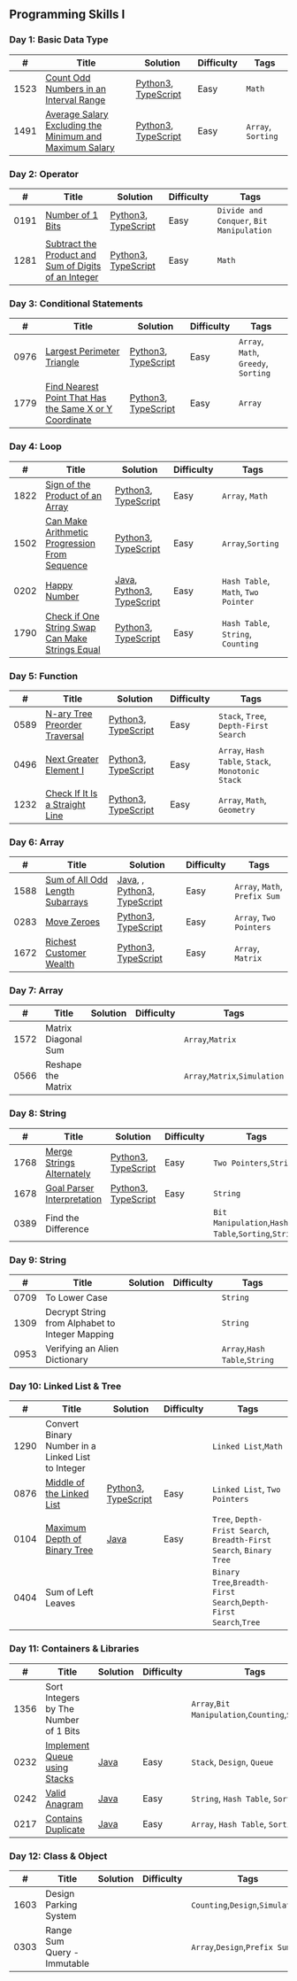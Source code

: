 ## Programming Skills I

### Day 1: Basic Data Type

| #    | Title                                                                                                                                                         | Solution                                                                                                                                                                          | Difficulty | Tags               |
| ---- | ------------------------------------------------------------------------------------------------------------------------------------------------------------- | --------------------------------------------------------------------------------------------------------------------------------------------------------------------------------- | ---------- | ------------------ |
| 1523 | [Count Odd Numbers in an Interval Range](https://leetcode.com/problems/count-odd-numbers-in-an-interval-range/)                                               | [Python3](../Math/Python/_1523_CountOddNumbersinanIntervalRange.py), [TypeScript](../Math/TypeScript/_1523_CountOddNumbersinanIntervalRange.ts)                                   | Easy       | `Math`             |
| 1491 | [Average Salary Excluding the Minimum and Maximum Salary](https://leetcode.com/problems/average-salary-excluding-the-minimum-and-maximum-salary/description/) | [Python3](../Array/Python/_1491_AverageSalaryExcludingtheMinimumandMaximumSalary.py), [TypeScript](../Array/TypeScript/_1491_AverageSalaryExcludingtheMinimumandMaximumSalary.ts) | Easy       | `Array`, `Sorting` |

### Day 2: Operator

| #    | Title                                                                                                                                                  | Solution                                                                                                                                                              | Difficulty | Tags                                     |
| ---- | ------------------------------------------------------------------------------------------------------------------------------------------------------ | --------------------------------------------------------------------------------------------------------------------------------------------------------------------- | ---------- | ---------------------------------------- |
| 0191 | [Number of 1 Bits](https://leetcode.com/problems/number-of-1-bits/description/)                                                                        | [Python3](../BitManipulation/Python/_0191_Numberof1Bits.py), [TypeScript](../BitManipulation/TypeScript/_0191_Numberof1Bits.ts)                                       | Easy       | `Divide and Conquer`, `Bit Manipulation` |
| 1281 | [Subtract the Product and Sum of Digits of an Integer](https://leetcode.com/problems/subtract-the-product-and-sum-of-digits-of-an-integer/description) | [Python3](../Math/Python/_1281_SubtracttheProductandSumofDigitsofanInteger.py), [TypeScript](../Math/TypeScript/_1281_SubtracttheProductandSumofDigitsofanInteger.ts) | Easy       | `Math`                                   |

### Day 3: Conditional Statements

| #    | Title                                                                                                                                                       | Solution                                                                                                                                                                  | Difficulty | Tags                                 |
| ---- | ----------------------------------------------------------------------------------------------------------------------------------------------------------- | ------------------------------------------------------------------------------------------------------------------------------------------------------------------------- | ---------- | ------------------------------------ |
| 0976 | [Largest Perimeter Triangle](https://leetcode.com/problems/largest-perimeter-triangle/description/)                                                         | [Python3](../Array/Python/_0976_LargestPerimeterTriangle.py), [TypeScript](../Array/TypeScript/_0976_LargestPerimeterTriangle.ts)                                         | Easy       | `Array`, `Math`, `Greedy`, `Sorting` |
| 1779 | [Find Nearest Point That Has the Same X or Y Coordinate](https://leetcode.com/problems/find-nearest-point-that-has-the-same-x-or-y-coordinate/description/) | [Python3](../Array/Python/_1779_FindNearestPointThatHastheSameXorYCoordinate.py), [TypeScript](../Array/TypeScript/_1779_FindNearestPointThatHastheSameXorYCoordinate.ts) | Easy       | `Array`                              |

### Day 4: Loop

| #    | Title                                                                                                                            | Solution                                                                                                                                                          | Difficulty | Tags                                |
| ---- | -------------------------------------------------------------------------------------------------------------------------------- | ----------------------------------------------------------------------------------------------------------------------------------------------------------------- | ---------- | ----------------------------------- |
| 1822 | [Sign of the Product of an Array](https://leetcode.com/problems/sign-of-the-product-of-an-array)                                 | [Python3](../Array/Python/_1822_SignoftheProductofanArray.py), [TypeScript](../Array/TypeScript/_1822_SignoftheProductofanArray.ts)                               | Easy       | `Array`, `Math`                     |
| 1502 | [Can Make Arithmetic Progression From Sequence](https://leetcode.com/problems/can-make-arithmetic-progression-from-sequence)     | [Python3](../Array/Python/_1502_CanMakeArithmeticProgressionFromSequence.py), [TypeScript](../Array/TypeScript/_1502_CanMakeArithmeticProgressionFromSequence.ts) | Easy       | `Array`,`Sorting`                   |
| 0202 | [Happy Number](https://leetcode.com/problems/happy-number/)                                                                      | [Java](../Math/Java/_0202_HappyNumber.java), [Python3](../Math/Python/_0202_HappyNumber.py), [TypeScript](../Math/TypeScript/_0202_HappyNumber.ts)                | Easy       | `Hash Table`, `Math`, `Two Pointer` |
| 1790 | [Check if One String Swap Can Make Strings Equal](https://leetcode.com/problems/check-if-one-string-swap-can-make-strings-equal) | [Python3](./String/Python/_1790_CheckifOneStringSwapCanMakeStringsEqual.py), [TypeScript](./String/TypeScript/_1790_CheckifOneStringSwapCanMakeStringsEqual.ts)   | Easy       | `Hash Table`, `String`, `Counting`  |

### Day 5: Function

| #    | Title                                                                                           | Solution                                                                                                                            | Difficulty | Tags                                              |
| ---- | ----------------------------------------------------------------------------------------------- | ----------------------------------------------------------------------------------------------------------------------------------- | ---------- | ------------------------------------------------- |
| 0589 | [N-ary Tree Preorder Traversal](https://leetcode.com/problems/n-ary-tree-preorder-traversal)    | [Python3](../Tree/Python/_0589_N-aryTreePreorderTraversal.py), [TypeScript](../Tree/TypeScript/_0589_N-aryTreePreorderTraversal.ts) | Easy       | `Stack`, `Tree`, `Depth-First Search`             |
| 0496 | [Next Greater Element I](https://leetcode.com/problems/next-greater-element-i)                  | [Python3](../Array/Python/_0496_NextGreaterElementI.py), [TypeScript](../Array/TypeScript/_0496_NextGreaterElementI.ts)             | Easy       | `Array`, `Hash Table`, `Stack`, `Monotonic Stack` |
| 1232 | [Check If It Is a Straight Line](https://leetcode.com/problems/check-if-it-is-a-straight-line/) | [Python3](../Array/Python/_1232_CheckIfItIsaStraightLine.py), [TypeScript](../Array/TypeScript/_1232_CheckIfItIsaStraightLine.ts)   | Easy       | `Array`, `Math`, `Geometry`                       |

### Day 6: Array

| #    | Title                                                                                             | Solution                                                                                                                                                                                             | Difficulty | Tags                          |
| ---- | ------------------------------------------------------------------------------------------------- | ---------------------------------------------------------------------------------------------------------------------------------------------------------------------------------------------------- | ---------- | ----------------------------- |
| 1588 | [Sum of All Odd Length Subarrays](https://leetcode.com/problems/sum-of-all-odd-length-subarrays/) | [Java](../Array/Java/_1588_SumofAllOddLengthSubarrays.java), , [Python3](../Array/Python/_1588_SumofAllOddLengthSubarrays.py), [TypeScript](../Array/TypeScript/_1588_SumofAllOddLengthSubarrays.ts) | Easy       | `Array`, `Math`, `Prefix Sum` |
| 0283 | [Move Zeroes](https://leetcode.com/problems/move-zeroes)                                          | [Python3](../Array/Python/_0283_MoveZeroes.py), [TypeScript](../Array/TypeScript/_0283_MoveZeroes.ts)                                                                                                | Easy       | `Array`, `Two Pointers`       |
| 1672 | [Richest Customer Wealth](https://leetcode.com/problems/richest-customer-wealth/description/)     | [Python3](../Array/Python/_1672_RichestCustomerWealth.py), [TypeScript](../Array/TypeScript/_1672_RichestCustomerWealth.py)                                                                          | Easy       | `Array`, `Matrix`             |

### Day 7: Array

| #    | Title               | Solution | Difficulty | Tags                          |
| ---- | ------------------- | -------- | ---------- | ----------------------------- |
| 1572 | Matrix Diagonal Sum |          |            | `Array`,`Matrix`              |
| 0566 | Reshape the Matrix  |          |            | `Array`,`Matrix`,`Simulation` |

### Day 8: String

| #    | Title                                                                                  | Solution                                                                                                                            | Difficulty | Tags                                               |
| ---- | -------------------------------------------------------------------------------------- | ----------------------------------------------------------------------------------------------------------------------------------- | ---------- | -------------------------------------------------- |
| 1768 | [Merge Strings Alternately](https://leetcode.com/problems/merge-strings-alternately)   | [Python3](../String/Python/_1768_MergeStringsAlternately.py), [TypeScript](../String/TypeScript/_1768_MergeStringsAlternately.ts)   | Easy       | `Two Pointers`,`String`                            |
| 1678 | [Goal Parser Interpretation](https://leetcode.com/problems/goal-parser-interpretation) | [Python3](../String/Python/_1678_GoalParserInterpretation.py), [TypeScript](../String/TypeScript/_1678_GoalParserInterpretation.ts) | Easy       | `String`                                           |
| 0389 | Find the Difference                                                                    |                                                                                                                                     |            | `Bit Manipulation`,`Hash Table`,`Sorting`,`String` |

### Day 9: String

| #    | Title                                           | Solution | Difficulty | Tags                          |
| ---- | ----------------------------------------------- | -------- | ---------- | ----------------------------- |
| 0709 | To Lower Case                                   |          |            | `String`                      |
| 1309 | Decrypt String from Alphabet to Integer Mapping |          |            | `String`                      |
| 0953 | Verifying an Alien Dictionary                   |          |            | `Array`,`Hash Table`,`String` |

### Day 10: Linked List & Tree

| #    | Title                                                                                             | Solution                                                                                                                              | Difficulty | Tags                                                                |
| ---- | ------------------------------------------------------------------------------------------------- | ------------------------------------------------------------------------------------------------------------------------------------- | ---------- | ------------------------------------------------------------------- |
| 1290 | Convert Binary Number in a Linked List to Integer                                                 |                                                                                                                                       |            | `Linked List`,`Math`                                                |
| 0876 | [Middle of the Linked List](https://leetcode.com/problems/middle-of-the-linked-list/description/) | [Python3](../LinkedList/Python/_0876_MiddleoftheLinkedList.py), [TypeScript](../LinkedList/TypeScript/_0876_MiddleoftheLinkedList.ts) | Easy       | `Linked List`, `Two Pointers`                                       |
| 0104 | [Maximum Depth of Binary Tree](https://leetcode.com/problems/maximum-depth-of-binary-tree/)       | [Java](../Tree/Java/_0104_MaximumDepthofBinaryTree.java)                                                                              | Easy       | `Tree`, `Depth-Frist Search`, `Breadth-First Search`, `Binary Tree` |
| 0404 | Sum of Left Leaves                                                                                |                                                                                                                                       |            | `Binary Tree`,`Breadth-First Search`,`Depth-First Search`,`Tree`    |

### Day 11: Containers & Libraries

| #    | Title                                                                                       | Solution                                                   | Difficulty | Tags                                            |
| ---- | ------------------------------------------------------------------------------------------- | ---------------------------------------------------------- | ---------- | ----------------------------------------------- |
| 1356 | Sort Integers by The Number of 1 Bits                                                       |                                                            |            | `Array`,`Bit Manipulation`,`Counting`,`Sorting` |
| 0232 | [Implement Queue using Stacks](https://leetcode.com/problems/implement-queue-using-stacks/) | [Java](../Queue/Java/_0232_ImplementQueueUsingStacks.java) | Easy       | `Stack`, `Design`, `Queue`                      |
| 0242 | [Valid Anagram](https://leetcode.com/problems/valid-anagram/)                               | [Java](../String/Java/_0242_ValidAnagram.java)             | Easy       | `String`, `Hash Table`, `Sorting`               |
| 0217 | [Contains Duplicate](https://leetcode.com/problems/contains-duplicate/)                     | [Java](../Array/Java/_0217_ContainsDuplicate.java)         | Easy       | `Array`, `Hash Table`, `Sorting`                |

### Day 12: Class & Object

| #    | Title                       | Solution | Difficulty | Tags                             |
| ---- | --------------------------- | -------- | ---------- | -------------------------------- |
| 1603 | Design Parking System       |          |            | `Counting`,`Design`,`Simulation` |
| 0303 | Range Sum Query - Immutable |          |            | `Array`,`Design`,`Prefix Sum`    |
